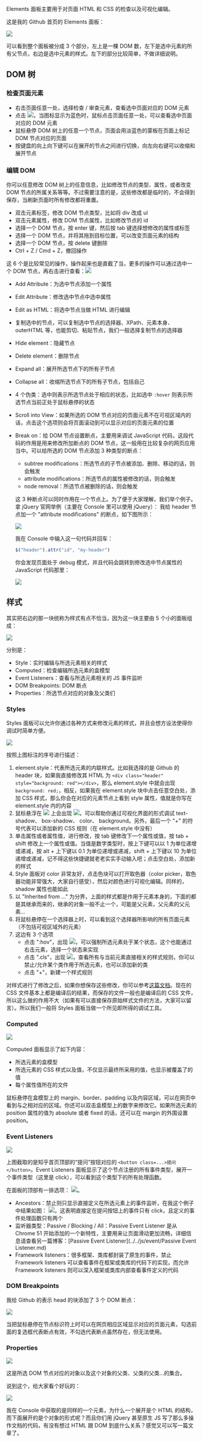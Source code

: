 Elements 面板主要用于对页面 HTML 和 CSS 的检查以及可视化编辑。

这是我的 Github 首页的 Elements 面板：

![](./res/element-1.png)

可以看到整个面板被分成 3 个部分，左上是一棵 DOM 数，左下是选中元素的所有父节点，右边是选中元素的样式。左下的部分比较简单，不做详细说明。

## DOM 树

### 检查页面元素

- 右击页面任意一处，选择检查 / 审查元素，查看选中页面对应的 DOM 元素
- 点击 ![](./res/toolbar-1.png)，当图标显示为蓝色时，鼠标点击页面任意一处，可以查看选中页面对应的 DOM 元素
- 鼠标悬停 DOM 树上的任意一个节点，页面会用淡蓝色的蒙板在页面上标记 DOM 节点对应的页面
- 按键盘的向上向下键可以在展开的节点之间进行切换，向左向右键可以收缩和展开节点

### 编辑 DOM

你可以任意修改 DOM 树上的任意信息，比如修改节点的类型、属性，或者改变 DOM 节点的所属关系等等。不过需要注意的是，这些修改都是临时的，不会得到保存，当刷新页面时所有修改都将重置。

- 双击元素标签，修改 DOM 节点类型，比如将 div 改成 ul
- 双击元素属性，修改 DOM 节点属性，比如修改节点的 id
- 选择一个 DOM 节点，按 enter 键，然后按 tab 键选择想修改的属性或标签
- 选择一个 DOM 节点，并将其拖到目标位置，可以改变页面元素的结构
- 选择一个 DOM 节点，按 delete 键删除
- Ctrl + Z / Cmd + Z，撤回操作

这 6 个是比较常见的操作，操作起来也是直截了当，更多的操作可以通过选中一个 DOM 节点，再右击进行查看：![](./res/element-2.png)

- Add Attribute：为选中节点添加一个属性
- Edit Attribute：修改选中节点中选中属性
- Edit as HTML：将选中节点当做 HTML 进行编辑
- 复制选中的节点，可以复制选中节点的选择器、XPath、元素本身、outerHTML 等，也能剪切、粘贴节点，我们一般选择复制节点的选择器
- Hide element：隐藏节点
- Delete element：删除节点
- Expand all：展开所选节点下的所有子节点
- Collapse all：收缩所选节点下的所有子节点，包括自己
- 4 个伪类：选中则表示所选节点处于相应的状态，比如选中 `:hover` 则表示所选节点当前正处于鼠标悬停的状态
- Scroll into View：如果所选的 DOM 节点对应的页面元素不在可视区域内的话，点击这个选项则会将页面滚动到可以显示对应的页面元素的位置
- Break on：给 DOM 节点设置断点，主要用来调试 JavaScript 代码，这段代码的作用是用来修改所加断点的 DOM 节点，这一般用在比较复杂的网页应用当中。可以给所选的 DOM 节点添加 3 种类型的断点：
    - subtree modifications：所选节点的子节点被添加、删除、移动的话，则会触发
    - attribute modifications：所选节点的属性被修改的话，则会触发
    - node removal：所选节点被删除的话，则会触发

    这 3 种断点可以同时作用在一个节点上。为了便于大家理解，我们举个例子。拿 jQuery 官网举例（主要在 Console 里可以使用 jQuery）：
    我给 header 节点加一个 "attribute modifications" 的断点，如下图所示：

    ![](./res/element-break-point-1.png)

    我在 Console 中输入这一句代码并回车：

    ```javascript
    $("header").attr("id", "my-header")
    ```

    你会发现页面处于 debug 模式，并且代码会跳转到修改选中节点属性的 JavaScript 代码那里：

    ![](./res/element-break-point-2.png)


## 样式

其实把右边的那一块统称为样式有点不恰当，因为这一块主要由 5 个小的面板组成：

![](./res/element-style-1.png)

分别是：

- Style：实时编辑与所选元素相关的样式
- Computed：检查编辑所选元素的盒模型
- Event Listeners：查看与所选元素相关的 JS 事件监听
- DOM Breakpoints: DOM 断点
- Properties：所选节点对应的对象及父类们

### Styles

Styles 面板可以允许你通过各种方式来修改元素的样式，并且会想方设法使得你调试时简单方便。

![](./res/element-style-2.png)

按照上图标注的序号进行描述：

1. element.style：代表所选元素的内联样式。比如我选择的是 Github 的 header 块，如果我直接修改其 HTML 为 `<div class="header" style="background: red"></div>`，那么 element.style 中就会出现 `background: red;`，相反，如果我在 element.style 块中点击任意空白处，添加 CSS 样式，那么你会在对应的元素节点上看到 style 属性，值就是你写在 element.style 内的内容
2. 鼠标悬浮在 ![](./res/element-style-6.png) 上会出现 ![](./res/element-style-5.png)，可以帮助你通过可视化界面的形式调试 text-shadow、 box-shadow、 color、 background。另外，最后一个 "+" 的符号代表可以添加新的 CSS 规则（在 element.style 中没有）
3. 单击属性或者属性值，进行修改，按 tab 键修改下一个属性或值，按 tab + shift 修改上一个属性或值。当值是数字类型时，按上下键可以以 1 为单位递增或递减，按 alt + 上下键以 0.1 为单位递增或递减，shift + 上下键以 10 为单位递增或递减，记不得这些快捷键就老老实实手动输入吧；点击空白处，添加新的样式
4. Style 面板对 color 非常友好，点击色块可以打开取色器（color picker，取色器功能非常强大，大家自行感受），然后对颜色进行可视化编辑。同样的，shadow 属性也能如此
5. 以 "Inherited from ..." 为分界，上面的样式都是作用于元素本身的，下面的都是其继承而来的，继承的对象一般不止一个，可能是父元素，父元素的父元素...
6. 将鼠标悬停在一个选择器上时，可以看到这个选择器所影响的所有页面元素（不包括可视区域外的元素）
7. 这边有 3 个选项
    - 点击 ":hov"，出现 ![](./res/element-style-3.png)，可以强制所选元素处于某个状态，这个也能通过右击元素，选择一个状态来实现
    - 点击 ".cls"，出现 ![](./res/element-style-4.png)，查看所有与当前元素直接相关的样式规则，你可以禁止/允许某个类作用于所选元素，也可以添加新的类
    - 点击 "+"，新建一个样式规则


对样式进行了修改之后，如果你想保存这些修改，你可以参考[这篇文档](https://developers.google.com/web/tools/setup/setup-workflow)。现在的 CSS 文件基本上都是编译后的结果，而保存的文件一般也是编译后的 CSS 文件，所以这么做的作用不大（如果有可以直接保存原始样式文件的方法，大家可以留言）。所以我们一般将 Styles 面板当做一个所见即所得的调试工具。

### Computed

![](./res/element-computed-1.png)

Computed 面板显示了如下内容：

- 所选元素的盒模型
- 所选元素的 CSS 样式以及值，不仅显示最终所采用的值，也显示被覆盖了的值
- 每个属性值所在的文件

鼠标悬停在盒模型上的 margin、border、padding 以及内容区域，可以在网页中看到与之相对应的区域。你还可以双击盒模型上的数字来修改它。如果所选元素的 position 属性的值为 absolute 或者 fixed 的话，还可以在 margin 的外围设置 position。

### Event Listeners

![](./res/element-event-1.png)

上图截取的是知乎首页顶部的“提问”按钮对应的 `<button class=...>提问</button>`。Event Listeners 面板显示了这个节点注册的所有事件类型，展开一个事件类型（这里是 click），可以看到这个类型下的所有处理函数。

在面板的顶部有一排选项： ![](./res/element-event-2.png)。

- Ancestors：禁止则只显示直接定义在所选元素上的事件监听，在我这个例子中结果如图： ![](./res/element-event-3.png)，这表明直接定在提问按钮上的事件只有 click，且定义的事件处理函数只有两个
- 监听器类型：Passive / Blocking / All：Passive Event Listener  是从 Chrome 51 开始添加的一个新特性，主要用来让页面滑动更加流畅，详细信息请查看另一篇博客：[Passive Event Listener](../../js/event/Passive Event Listener.md)
- Framework listeners：很多框架、类库都封装了原生的事件，禁止 Framework listeners 可以查看事件在框架或类库的代码下的实现，而允许 Framework listeners 则可以深入框架或类库内部查看事件定义的代码

### DOM Breakpoints

我给 Github 的表示 head 的块添加了 3 个 DOM 断点：

![](./res/element-breakpoint-1.png)

当把鼠标悬停在节点标识符上时可以在网页相应区域显示对应的页面元素，勾选前面的复选框代表断点有效，不勾选代表断点虽然存在，但无法使用。

### Properties

![](./res/element-properties-1.png)

这是所选 DOM 节点对应的对象以及这个对象的父类、父类的父类...的集合。

说到这个，给大家看个好玩的：

![](./res/element-properties-2.png)

我在 Console 中获取的是同样的一个元素，为什么一个展开是个 HTML 的结构，而下面展开的是个对象的形式呢？而且你们用 jQuery 甚至原生 JS 写了那么多操作文档的代码，有没有想过 HTML 跟 DOM 到底什么关系？感觉又可以写一篇文章了。
